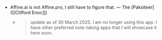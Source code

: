 - Affine.ai is not Affine.pro, I still have to figure that. — The [Paksiteer]([[Clifford Enoc]])
	- > update as of 30 March 2025. I am no longer using this app. I have other preferred note-taking apps that I will showcase it here soon.